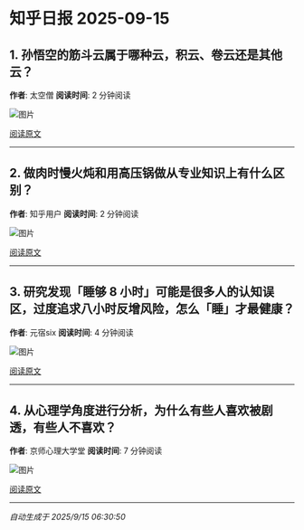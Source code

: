 # 知乎日报 2025-09-15

## 1. 孙悟空的筋斗云属于哪种云，积云、卷云还是其他云？
**作者**: 太空僧
**阅读时间**: 2 分钟阅读

![图片](https://pic1.zhimg.com/v2-f0e20f5c2bc1c769eb20ef960f78e63a.jpg?source=8673f162)

[阅读原文](https://daily.zhihu.com/story/9783949)

---

## 2. 做肉时慢火炖和用高压锅做从专业知识上有什么区别？
**作者**: 知乎用户
**阅读时间**: 2 分钟阅读

![图片](https://pic1.zhimg.com/v2-2f94d6dd0064adf4657cf071192c215d.jpg?source=8673f162)

[阅读原文](https://daily.zhihu.com/story/9783933)

---

## 3. 研究发现「睡够 8 小时」可能是很多人的认知误区，过度追求八小时反增风险，怎么「睡」才最健康？
**作者**: 元宿six
**阅读时间**: 4 分钟阅读

![图片](https://pic1.zhimg.com/v2-a894c6ddaf66d0ddcb85e8fc24ec64a2.jpg?source=8673f162)

[阅读原文](https://daily.zhihu.com/story/9783942)

---

## 4. 从心理学角度进行分析，为什么有些人喜欢被剧透，有些人不喜欢？
**作者**: 京师心理大学堂
**阅读时间**: 7 分钟阅读

![图片](https://picx.zhimg.com/v2-1089b2505371165dc3a162d81dba38b1.jpg?source=8673f162)

[阅读原文](https://daily.zhihu.com/story/9783979)

---

*自动生成于 2025/9/15 06:30:50*